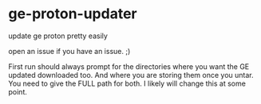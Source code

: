 # ge-proton-updater
update ge proton pretty easily

open an issue if you have an issue. ;)

First run should always prompt for the directories where you want the GE updated downloaded too. And where you are storing them once you untar. You need to give the FULL path for both. I likely will change this at some point. 
